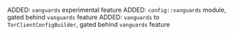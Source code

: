 ADDED: `vanguards` experimental feature
ADDED: `config::vanguards` module, gated behind `vanguards` feature
ADDED: `vanguards` to `TorClientConfigBuilder`, gated behind `vanguards` feature

